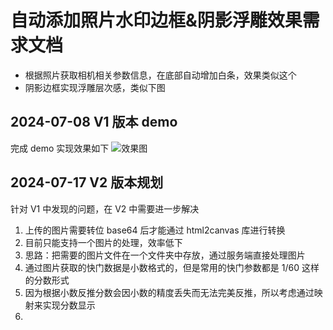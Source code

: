 # 自动添加照片水印边框&阴影浮雕效果需求文档

-   根据照片获取相机相关参数信息，在底部自动增加白条，效果类似这个
-   阴影边框实现浮雕层次感，类似下图

## 2024-07-08 V1 版本 demo

完成 demo 实现效果如下
![效果图](./div-image.png)

## 2024-07-17 V2 版本规划

针对 V1 中发现的问题，在 V2 中需要进一步解决

1. 上传的图片需要转位 base64 后才能通过 html2canvas 库进行转换
2. 目前只能支持一个图片的处理，效率低下
3. 思路：把需要的图片文件在一个文件夹中存放，通过服务端直接处理图片
4. 通过图片获取的快门数据是小数格式的，但是常用的快门参数都是 1/60 这样的分数形式
5. 因为根据小数反推分数会因小数的精度丢失而无法完美反推，所以考虑通过映射来实现分数显示
6.
